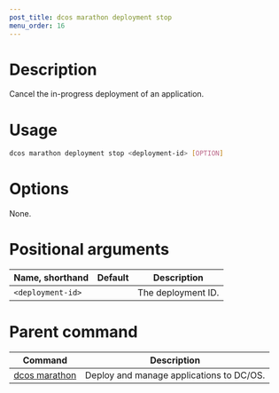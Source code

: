 ```yaml
---
post_title: dcos marathon deployment stop
menu_order: 16
---
```


# Description
Cancel the in-progress deployment of an application.

# Usage

```bash
dcos marathon deployment stop <deployment-id> [OPTION]
```

# Options

None.

# Positional arguments

| Name, shorthand | Default | Description |
|---------|-------------|-------------|
| `<deployment-id>`   |             |  The deployment ID. |

# Parent command

| Command | Description |
|---------|-------------|
| [dcos marathon](/docs/1.9/usage/cli/command-reference/dcos-marathon/) | Deploy and manage applications to DC/OS. |

<!-- # Examples -->